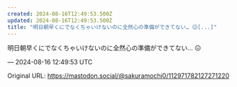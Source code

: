 ```yaml
---
created: 2024-08-16T12:49:53.500Z
updated: 2024-08-16T12:49:53.500Z
title: "明日朝早くにでなくちゃいけないのに全然心の準備ができてない… 😖[...]"
---
```


<p>明日朝早くにでなくちゃいけないのに全然心の準備ができてない… 😖</p>

&mdash; 2024-08-16 12:49:53 UTC

Original URL: https://mastodon.social/@sakuramochi0/112971782127271220
